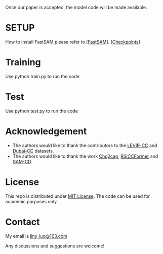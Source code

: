 Once our paper is accepted, the model code will be made available.
# SETUP
How to install FastSAM,please refer to [[FastSAM](https://github.com/CASIA-IVA-Lab/FastSAM)]. [[Checkpoints](https://pan.baidu.com/s/18KzBmOTENjByoWWR17zdiQ?pwd=0000)]

# Training
Use python train.py to run the code

# Test
Use python test.py to run the code

# Acknowledgement

- The authors would like to thank the contributors to the [LEVIR-CC](https://github.com/Chen-Yang-Liu/RSICC/tree/main) and [Dubai-CC](https://disi.unitn.it/~melgani/datasets.html) datasets.
- The authors would like to thank the work [Chg2cap](https://arxiv.org/abs/2304.01091), [RSICCFormer](https://github.com/Chen-Yang-Liu/RSICC) and [SAM-CD](https://github.com/Chen-Yang-Liu/RSICC).

# License
This repo is distributed under [MIT License](https://github.com/ShizhenChang/Chg2Cap/blob/main/LICENSE.txt). The code can be used for academic purposes only.

# Contact
My email is jiny_luo@163.com

Any discussions and suggestions are welcome!
